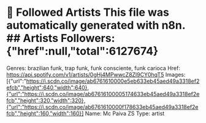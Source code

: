 # 🎵 Followed Artists  This file was automatically generated with n8n.  ## Artists  Followers: {"href":null,"total":6127674}
Genres: brazilian funk, trap funk, funk consciente, funk carioca
Href: https://api.spotify.com/v1/artists/0gHj4MPwwcZ8Zl9CY0hqT5
Images: [{"url":"https://i.scdn.co/image/ab6761610000e5eb633eb45aed49a3318ef2efcb","height":640,"width":640},{"url":"https://i.scdn.co/image/ab67616100005174633eb45aed49a3318ef2efcb","height":320,"width":320},{"url":"https://i.scdn.co/image/ab6761610000f178633eb45aed49a3318ef2efcb","height":160,"width":160}]
Name: Mc Paiva ZS
Type: artist